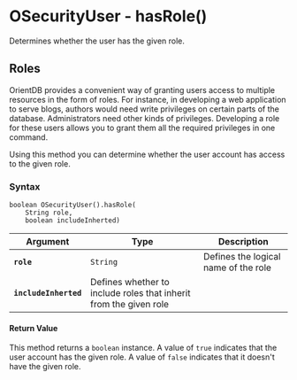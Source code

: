 
# OSecurityUser - hasRole()

Determines whether the user has the given role.

## Roles

OrientDB provides a convenient way of granting users access to multiple resources in the form of roles.  For instance, in developing a web application to serve blogs, authors would need write privileges on certain parts of the database.  Administrators need other kinds of privileges.  Developing a role for these users allows you to grant them all the required privileges in one command.

Using this method you can determine whether the user account has access to the given role.

### Syntax

```
boolean OSecurityUser().hasRole(
	String role,
	boolean includeInherted)
```

| Argument | Type | Description |
|---|---|---|
| **`role`** | `String` | Defines the logical name of the role |
| **`includeInherted`** | Defines whether to include roles that inherit from the given role |

#### Return Value

This method returns a `boolean` instance.  A value of `true` indicates that the user account has the given role.  A value of `false` indicates that it doesn't have the given role.

